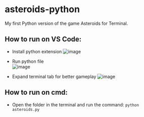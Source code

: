 # asteroids-python
My first Python version of the game Asteroids for Terminal.


## How to run on VS Code:

- Install python extension
![image](https://user-images.githubusercontent.com/91758001/222738956-5b4d2b82-da9c-4125-ab9e-8804bd4f83b0.png)

- Run python file<br />
![image](https://user-images.githubusercontent.com/91758001/222739227-75cedcbe-48e8-441e-8fb3-ba513facc6e6.png)

- Expand terminal tab for better gameplay
![image](https://user-images.githubusercontent.com/91758001/222742980-643e5b5c-5c63-4e07-8840-1727dabdc011.png)

## How to run on cmd:

- Open the folder in the terminal and run the command: 
```python asteroids.py```

